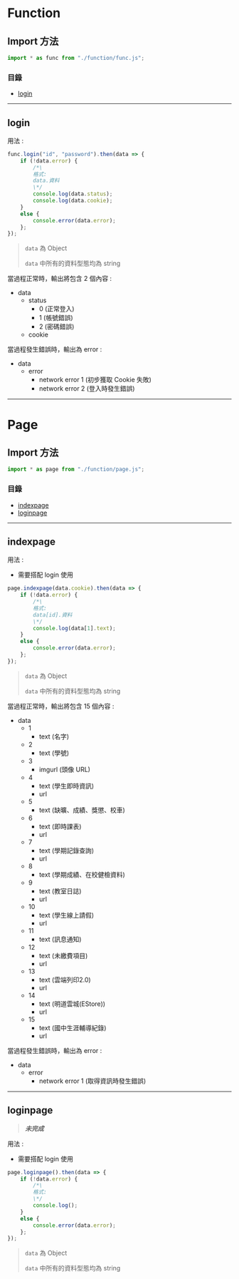 # Function

## Import 方法

```js
import * as func from "./function/func.js";
```

### 目錄

* [login](#login)

---

## login

用法 :

```js
func.login("id", "password").then(data => {
    if (!data.error) {
        /*\
        格式:
        data.資料
        \*/
        console.log(data.status);
        console.log(data.cookie);
    }
    else {
        console.error(data.error);
    };
});
```

> `data` 為 Object
>
> `data` 中所有的資料型態均為 string

當過程正常時，輸出將包含 2 個內容 :

- data
    - status
        - 0 (正常登入)
        - 1 (帳號錯誤)
        - 2 (密碼錯誤)
    - cookie

當過程發生錯誤時，輸出為 error :

- data
    - error
        - network error 1 (初步獲取 Cookie 失敗)
        - network error 2 (登入時發生錯誤)

---

# Page

## Import 方法

```js
import * as page from "./function/page.js";
```

### 目錄

* [indexpage](#indexpage)
* [loginpage](#loginpage)

---

## indexpage

用法 :
- 需要搭配 login 使用

```js
page.indexpage(data.cookie).then(data => {
    if (!data.error) {
        /*\
        格式:
        data[id].資料
        \*/
        console.log(data[1].text);
    }
    else {
        console.error(data.error);
    };
});
```

> `data` 為 Object
>
> `data` 中所有的資料型態均為 string

當過程正常時，輸出將包含 15 個內容 :

- data
    - 1
        - text (名字)
    - 2
        - text (學號)
    - 3
        - imgurl (頭像 URL)
    - 4
        - text (學生即時資訊)
        - url
    - 5
        - text (缺曠、成績、獎懲、校車)
    - 6
        - text (即時課表)
        - url
    - 7
        - text (學期記錄查詢)
        - url
    - 8
        - text (學期成績、在校健檢資料)
    - 9
        - text (教室日誌)
        - url
    - 10
        - text (學生線上請假)
        - url
    - 11
        - text (訊息通知)
    - 12
        - text (未繳費項目)
        - url
    - 13
        - text (雲端列印2.0)
        - url
    - 14
        - text (明道雲城(EStore))
        - url
    - 15
        - text (國中生涯輔導紀錄)
        - url

當過程發生錯誤時，輸出為 error :

- data
    - error
        - network error 1 (取得資訊時發生錯誤)

---

## loginpage

> ***未完成***

用法 :
- 需要搭配 login 使用

```js
page.loginpage().then(data => {
    if (!data.error) {
        /*\
        格式:
        \*/
        console.log();
    }
    else {
        console.error(data.error);
    };
});
```

> `data` 為 Object
>
> `data` 中所有的資料型態均為 string